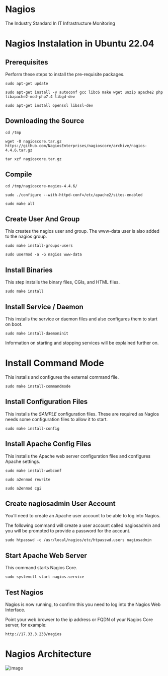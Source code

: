 # Nagios
The Industry Standard In IT Infrastructure Monitoring


# Nagios Instalation in Ubuntu 22.04

## Prerequisites

Perform these steps to install the pre-requisite packages.

`` sudo apt-get update ``

`` sudo apt-get install -y autoconf gcc libc6 make wget unzip apache2 php libapache2-mod-php7.4 libgd-dev ``

`` sudo apt-get install openssl libssl-dev ``

## Downloading the Source

`` cd /tmp ``

`` wget -O nagioscore.tar.gz https://github.com/NagiosEnterprises/nagioscore/archive/nagios-4.4.6.tar.gz ``

`` tar xzf nagioscore.tar.gz ``

## Compile

`` cd /tmp/nagioscore-nagios-4.4.6/ ``

`` sudo ./configure --with-httpd-conf=/etc/apache2/sites-enabled ``

`` sudo make all ``

## Create User And Group

This creates the nagios user and group. The www-data user is also added to the nagios group.

`` sudo make install-groups-users ``

`` sudo usermod -a -G nagios www-data ``

## Install Binaries
This step installs the binary files, CGIs, and HTML files.

`` sudo make install ``

## Install Service / Daemon

This installs the service or daemon files and also configures them to start on boot.

`` sudo make install-daemoninit ``

Information on starting and stopping services will be explained further on.
# Install Command Mode

This installs and configures the external command file.

`` sudo make install-commandmode ``

## Install Configuration Files

This installs the *SAMPLE* configuration files. These are required as Nagios needs some configuration files to allow it to start.

`` sudo make install-config ``

## Install Apache Config Files

This installs the Apache web server configuration files and configures Apache settings.

`` sudo make install-webconf ``

`` sudo a2enmod rewrite ``

`` sudo a2enmod cgi ``

## Create nagiosadmin User Account

You’ll need to create an Apache user account to be able to log into Nagios.

The following command will create a user account called nagiosadmin and you will be prompted to provide a password for the account.

`` sudo htpasswd -c /usr/local/nagios/etc/htpasswd.users nagiosadmin ``

## Start Apache Web Server

This command starts Nagios Core.

`` sudo systemctl start nagios.service ``

## Test Nagios

Nagios is now running, to confirm this you need to log into the Nagios Web Interface.

Point your web browser to the ip address or FQDN of your Nagios Core server, for example:

`` http://17.33.3.233/nagios ``

# Nagios Architecture

![image](https://user-images.githubusercontent.com/42967535/220137892-48ada28e-725b-45e7-920d-3cde7043c9ba.png)
